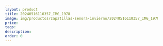 ```yaml
---
layout: product
title: 20240516110357_IMG_1978
image: img/productos/zapatillas-senora-invierno/20240516110357_IMG_1978.webp
price: 
tags: 
description: 
order: 0
---
```

